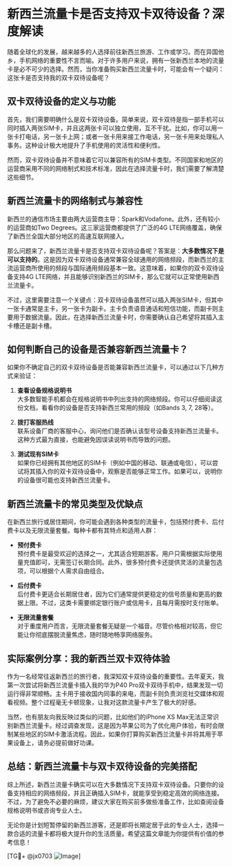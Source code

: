 # 新西兰流量卡是否支持双卡双待设备？深度解读

随着全球化的发展，越来越多的人选择前往新西兰旅游、工作或学习。而在异国他乡，手机网络的重要性不言而喻。对于许多用户来说，拥有一张新西兰本地的流量卡是必不可少的选择。然而，当你准备购买新西兰流量卡时，可能会有一个疑问：这张卡是否支持我的双卡双待设备呢？

## 双卡双待设备的定义与功能

首先，我们需要明确什么是双卡双待设备。简单来说，双卡双待是指一部手机可以同时插入两张SIM卡，并且这两张卡可以独立使用，互不干扰。比如，你可以用一张卡打电话，另一张卡上网；或者一张卡用来接工作电话，另一张卡用来处理私人事务。这种设计极大地提升了手机使用的灵活性和便利性。

然而，双卡双待设备并不意味着它可以兼容所有的SIM卡类型。不同国家和地区的运营商采用不同的网络制式和技术标准，因此在选择流量卡时，我们需要了解清楚这些细节。

## 新西兰流量卡的网络制式与兼容性

新西兰的通信市场主要由两大运营商主导：Spark和Vodafone。此外，还有较小的运营商如Two Degrees。这三家运营商都提供了广泛的4G LTE网络覆盖，确保了新西兰全国大部分地区的高速互联网接入。

那么问题来了，新西兰流量卡是否支持双卡双待设备呢？答案是：**大多数情况下是可以支持的**。这是因为双卡双待设备通常兼容全球通用的网络频段，而新西兰的主流运营商所使用的频段与国际通用频段基本一致。这意味着，如果你的双卡双待设备支持4G LTE网络，并且能够识别新西兰的SIM卡，那么它就可以正常使用新西兰流量卡。

不过，这里需要注意一个关键点：双卡双待设备虽然可以插入两张SIM卡，但其中一张卡通常是主卡，另一张卡为副卡。主卡负责语音通话和短信功能，而副卡则主要用于数据流量。因此，在选择新西兰流量卡时，你需要确认自己希望将其插入主卡槽还是副卡槽。

## 如何判断自己的设备是否兼容新西兰流量卡？

如果你不确定自己的双卡双待设备是否能兼容新西兰流量卡，可以通过以下几种方式来验证：

1. **查看设备规格说明书**  
   大多数智能手机都会在规格说明书中列出支持的网络频段。你可以仔细阅读这份文档，看看你的设备是否支持新西兰常用的频段（如Bands 3, 7, 28等）。

2. **拨打客服热线**  
   联系设备厂商的客服中心，询问他们是否确认该型号设备支持新西兰流量卡。这种方式最为直接，也能避免因误读说明书而导致的问题。

3. **测试现有SIM卡**  
   如果你已经拥有其他地区的SIM卡（例如中国的移动、联通或电信），可以尝试将其插入你的双卡双待设备中，观察是否能够正常工作。如果可以，说明你的设备很可能也支持新西兰流量卡。

## 新西兰流量卡的常见类型及优缺点

在新西兰旅行或居住期间，你可能会遇到各种类型的流量卡，包括预付费卡、后付费卡以及无限流量套餐。每种卡都有其特点和适用人群：

- **预付费卡**  
  预付费卡是最受欢迎的选择之一，尤其适合短期游客。用户只需根据实际使用量充值即可，无需签订长期合同。此外，很多预付费卡还提供灵活的流量包选项，可以根据个人需求自由组合。

- **后付费卡**  
  后付费卡更适合长期居住者，因为它们通常提供更稳定的信号质量和更高的数据上限。不过，这类卡需要绑定银行账户或信用卡，且每月需按时支付账单。

- **无限流量套餐**  
  对于重度用户而言，无限流量套餐无疑是一个福音。尽管价格相对较高，但它能让你彻底摆脱流量焦虑，随时随地畅享网络服务。

## 实际案例分享：我的新西兰双卡双待体验

作为一名经常往返新西兰的旅行者，我深知双卡双待设备的重要性。去年夏天，我第一次尝试将新西兰流量卡插入我的华为P40 Pro双卡双待手机中，结果发现一切运行得非常顺畅。主卡用于接收国内同事的来电，而副卡则负责浏览社交媒体和观看视频。整个过程毫无卡顿现象，让我对这款流量卡产生了极大的好感。

当然，也有朋友向我反映过类似的问题，比如他们的iPhone XS Max无法正常识别新西兰流量卡。经过调查发现，这是因为苹果公司为了优化用户体验，有时会限制某些地区的SIM卡激活流程。因此，如果你打算购买新西兰流量卡并将其用于苹果设备上，请务必提前做好功课。

## 总结：新西兰流量卡与双卡双待设备的完美搭配

综上所述，新西兰流量卡确实可以在大多数情况下支持双卡双待设备。只要你的设备支持相应的网络频段，并且正确插入SIM卡，就能享受到稳定高效的网络连接。不过，为了避免不必要的麻烦，建议大家在购买前多做些准备工作，比如查阅设备规格说明书或咨询专业人士。

无论你是计划短暂停留的新西兰游客，还是即将长期定居于此的专业人士，选择一款合适的流量卡都将极大提升你的生活质量。希望这篇文章能为你提供有价值的参考信息！

[TG💪+ @jx0703 ![Image](https://github.com/user-attachments/assets/dbca1d08-cadb-493c-b0ec-ad6f7a83f270)]